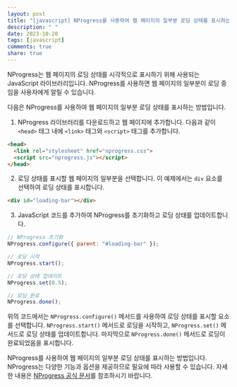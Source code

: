 ```yaml
---
layout: post
title: "[javascript] NProgress를 사용하여 웹 페이지의 일부분 로딩 상태를 표시하는 방법은?"
description: " "
date: 2023-10-20
tags: [javascript]
comments: true
share: true
---
```


NProgress는 웹 페이지의 로딩 상태를 시각적으로 표시하기 위해 사용되는 JavaScript 라이브러리입니다. NProgress를 사용하면 웹 페이지의 일부분이 로딩 중임을 사용자에게 알릴 수 있습니다.

다음은 NProgress를 사용하여 웹 페이지의 일부분 로딩 상태를 표시하는 방법입니다.

1. NProgress 라이브러리를 다운로드하고 웹 페이지에 추가합니다. 다음과 같이 `<head>` 태그 내에 `<link>` 태그와 `<script>` 태그를 추가합니다.

```html
<head>
  <link rel="stylesheet" href="nprogress.css">
  <script src="nprogress.js"></script>
</head>
```

2. 로딩 상태를 표시할 웹 페이지의 일부분을 선택합니다. 이 예제에서는 `div` 요소를 선택하여 로딩 상태를 표시합니다.

```html
<div id="loading-bar"></div>
```

3. JavaScript 코드를 추가하여 NProgress를 초기화하고 로딩 상태를 업데이트합니다.

```javascript
// NProgress 초기화
NProgress.configure({ parent: "#loading-bar" });

// 로딩 시작
NProgress.start();

// 로딩 상태 업데이트
NProgress.set(0.5);

// 로딩 완료
NProgress.done();
```

위의 코드에서는 `NProgress.configure()` 메서드를 사용하여 로딩 상태를 표시할 요소를 선택합니다. `NProgress.start()` 메서드로 로딩을 시작하고, `NProgress.set()` 메서드로 로딩 상태를 업데이트합니다. 마지막으로 `NProgress.done()` 메서드로 로딩이 완료되었음을 표시합니다.

NProgress를 사용하여 웹 페이지의 일부분 로딩 상태를 표시하는 방법입니다. NProgress는 다양한 기능과 옵션을 제공하므로 필요에 따라 사용할 수 있습니다. 자세한 내용은 [NProgress 공식 문서](https://ricostacruz.com/nprogress/)를 참조하시기 바랍니다.